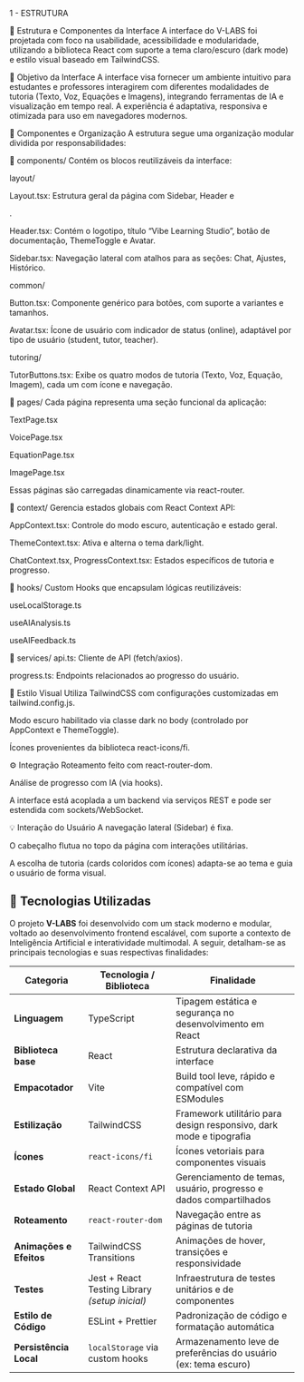 1 - ESTRUTURA 

🧭 Estrutura e Componentes da Interface
A interface do V-LABS foi projetada com foco na usabilidade, acessibilidade e modularidade, utilizando a biblioteca React com suporte a tema claro/escuro (dark mode) e estilo visual baseado em TailwindCSS.

🎯 Objetivo da Interface
A interface visa fornecer um ambiente intuitivo para estudantes e professores interagirem com diferentes modalidades de tutoria (Texto, Voz, Equações e Imagens), integrando ferramentas de IA e visualização em tempo real. A experiência é adaptativa, responsiva e otimizada para uso em navegadores modernos.

🧩 Componentes e Organização
A estrutura segue uma organização modular dividida por responsabilidades:

📁 components/
Contém os blocos reutilizáveis da interface:

layout/

Layout.tsx: Estrutura geral da página com Sidebar, Header e <main>.

Header.tsx: Contém o logotipo, título “Vibe Learning Studio”, botão de documentação, ThemeToggle e Avatar.

Sidebar.tsx: Navegação lateral com atalhos para as seções: Chat, Ajustes, Histórico.

common/

Button.tsx: Componente genérico para botões, com suporte a variantes e tamanhos.

Avatar.tsx: Ícone de usuário com indicador de status (online), adaptável por tipo de usuário (student, tutor, teacher).

tutoring/

TutorButtons.tsx: Exibe os quatro modos de tutoria (Texto, Voz, Equação, Imagem), cada um com ícone e navegação.

📁 pages/
Cada página representa uma seção funcional da aplicação:

TextPage.tsx

VoicePage.tsx

EquationPage.tsx

ImagePage.tsx

Essas páginas são carregadas dinamicamente via react-router.

📁 context/
Gerencia estados globais com React Context API:

AppContext.tsx: Controle do modo escuro, autenticação e estado geral.

ThemeContext.tsx: Ativa e alterna o tema dark/light.

ChatContext.tsx, ProgressContext.tsx: Estados específicos de tutoria e progresso.

📁 hooks/
Custom Hooks que encapsulam lógicas reutilizáveis:

useLocalStorage.ts

useAIAnalysis.ts

useAIFeedback.ts

📁 services/
api.ts: Cliente de API (fetch/axios).

progress.ts: Endpoints relacionados ao progresso do usuário.

🎨 Estilo Visual
Utiliza TailwindCSS com configurações customizadas em tailwind.config.js.

Modo escuro habilitado via classe dark no body (controlado por AppContext e ThemeToggle).

Ícones provenientes da biblioteca react-icons/fi.

⚙️ Integração
Roteamento feito com react-router-dom.

Análise de progresso com IA (via hooks).

A interface está acoplada a um backend via serviços REST e pode ser estendida com sockets/WebSocket.

💡 Interação do Usuário
A navegação lateral (Sidebar) é fixa.

O cabeçalho flutua no topo da página com interações utilitárias.

A escolha de tutoria (cards coloridos com ícones) adapta-se ao tema e guia o usuário de forma visual.


## 🚀 Tecnologias Utilizadas

O projeto **V-LABS** foi desenvolvido com um stack moderno e modular, voltado ao desenvolvimento frontend escalável, com suporte a contexto de Inteligência Artificial e interatividade multimodal. A seguir, detalham-se as principais tecnologias e suas respectivas finalidades:

| **Categoria**           | **Tecnologia / Biblioteca**                    | **Finalidade**                                                               |
|-------------------------|------------------------------------------------|------------------------------------------------------------------------------|
| **Linguagem**           | TypeScript                                     | Tipagem estática e segurança no desenvolvimento em React                    |
| **Biblioteca base**     | React                                          | Estrutura declarativa da interface                                          |
| **Empacotador**         | Vite                                           | Build tool leve, rápido e compatível com ESModules                          |
| **Estilização**         | TailwindCSS                                    | Framework utilitário para design responsivo, dark mode e tipografia         |
| **Ícones**              | `react-icons/fi`                               | Ícones vetoriais para componentes visuais                                   |
| **Estado Global**       | React Context API                              | Gerenciamento de temas, usuário, progresso e dados compartilhados           |
| **Roteamento**          | `react-router-dom`                             | Navegação entre as páginas de tutoria                                       |
| **Animações e Efeitos** | TailwindCSS Transitions                        | Animações de hover, transições e responsividade                             |
| **Testes**              | Jest + React Testing Library *(setup inicial)* | Infraestrutura de testes unitários e de componentes                         |
| **Estilo de Código**    | ESLint + Prettier                              | Padronização de código e formatação automática                              |
| **Persistência Local**  | `localStorage` via custom hooks                | Armazenamento leve de preferências do usuário (ex: tema escuro)             |

